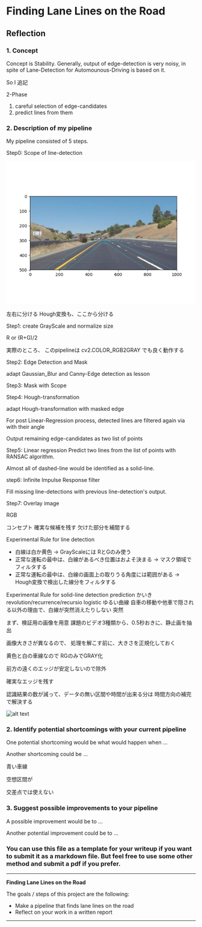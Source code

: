 # **Finding Lane Lines on the Road** 

[//]: # (Image References)
[scope]: ./figure/scope.png "Scope of line-detection"
[image1]: ./examples/grayscale.jpg "Grayscale"
[Rplane]: ./figure/R.png "R-plane image"
[Gplane]: ./figure/G.png "G-plane image"
[Bplane]: ./figure/B.png "B-plane image"
[RGplane]: ./figure/RG.png "RG avarage image"

## Reflection

### 1. Concept

Concept is Stability.
Generally, output of edge-detection is very noisy,
in spite of Lane-Detection for Automounous-Driving is based on it.

So I 
追記

2-Phase
1. careful selection of edge-candidates
2. predict lines from them

### 2. Description of my pipeline

My pipeline consisted of 5 steps. 

Step0: Scope of line-detection

![scope in image][scope]


左右に分ける
Hough変換も、ここから分ける


Step1: create GrayScale and normalize size

R or (R+G)/2

実際のところ、
このpipelineは cv2.COLOR_RGB2GRAY でも良く動作する


Step2: Edge Detection and Mask

adapt
Gaussian_Blur and Canny-Edge detection
as lesson

Step3: Mask
with Scope

Step4: Hough-transformation

adapt Hough-transformation with masked edge

For post Linear-Regression process,
detected lines are filtered again via with their angle

Output remaining edge-candidates as two list of points


Step5: Linear regression
Predict two lines from the list of points
with RANSAC algorithm.

Almost all of dashed-line would be identified as a solid-line.


step6: Infinite Impulse Response filter

Fill missing line-detections with previous line-detection's output.


Step7: Overlay image





RGB

コンセプト
確実な候補を残す
欠けた部分を補間する


Experimental Rule for line detection
- 白線は白か黄色 -> GrayScaleには RとGのみ使う
- 正常な運転の最中は、白線があるべき位置はおよそ決まる -> マスク領域でフィルタする
- 正常な運転の最中は、白線の画面上の取りうる角度には範囲がある -> Hough変換で検出した線分をフィルタする

Experimental Rule for solid-line detection
 prediction
かいき
revolution/recurrence/recursio
logistic
ゆるい曲線
自車の移動や他車で隠される以外の理由で、白線が突然消えたりしない
突然



まず、検証用の画像を用意
課題のビデオ3種類から、0.5秒おきに、静止画を抽出

画像大きさが異なるので、
処理を解こす前に、大きさを正規化しておく

黄色と白の車線なので
RGのみでGRAY化


前方の遠くのエッジが安定しないので除外



確実なエッジを残す

認識結果の数が減って、データの無い区間や時間が出来る分は
時間方向の補完で解決する




![alt text][image1]


### 2. Identify potential shortcomings with your current pipeline


One potential shortcoming would be what would happen when ... 

Another shortcoming could be ...

青い車線

空想区間が

交差点では使えない


### 3. Suggest possible improvements to your pipeline

A possible improvement would be to ...

Another potential improvement could be to ...

### You can use this file as a template for your writeup if you want to submit it as a markdown file. But feel free to use some other method and submit a pdf if you prefer.

---

**Finding Lane Lines on the Road**

The goals / steps of this project are the following:
* Make a pipeline that finds lane lines on the road
* Reflect on your work in a written report



---
